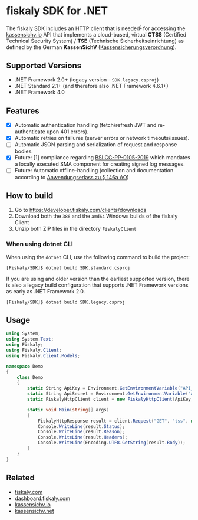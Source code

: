 # fiskaly SDK for .NET

The fiskaly SDK includes an HTTP client that is needed<sup>[1](#fn1)</sup> for accessing the [kassensichv.io](https://kassensichv.io) API that implements a cloud-based, virtual **CTSS** (Certified Technical Security System) / **TSE** (Technische Sicherheitseinrichtung) as defined by the German **KassenSichV** ([Kassen­sich­er­ungsver­ord­nung](https://www.bundesfinanzministerium.de/Content/DE/Downloads/Gesetze/2017-10-06-KassenSichV.pdf)).

## Supported Versions

* .NET Framework 2.0+ (legacy version - `SDK.legacy.csproj`)
* .NET Standard 2.1+ (and therefore also .NET Framework 4.6.1+)
* .NET Framework 4.0

## Features

- [X] Automatic authentication handling (fetch/refresh JWT and re-authenticate upon 401 errors).
- [X] Automatic retries on failures (server errors or network timeouts/issues).
- [ ] Automatic JSON parsing and serialization of request and response bodies.
- [X] Future: [<a name="fn1">1</a>] compliance regarding [BSI CC-PP-0105-2019](https://www.bsi.bund.de/SharedDocs/Downloads/DE/BSI/Zertifizierung/Reporte/ReportePP/pp0105b_pdf.pdf?__blob=publicationFile&v=7) which mandates a locally executed SMA component for creating signed log messages. 
- [ ] Future: Automatic offline-handling (collection and documentation according to [Anwendungserlass zu § 146a AO](https://www.bundesfinanzministerium.de/Content/DE/Downloads/BMF_Schreiben/Weitere_Steuerthemen/Abgabenordnung/AO-Anwendungserlass/2019-06-17-einfuehrung-paragraf-146a-AO-anwendungserlass-zu-paragraf-146a-AO.pdf?__blob=publicationFile&v=1))

## How to build

1. Go to https://developer.fiskaly.com/clients/downloads
2. Download both the `386` and the `amd64` Windows builds of the fiskaly Client
3. Unzip both ZIP files in the directory `FiskalyClient`

### When using dotnet CLI

When using the `dotnet` CLI, use the following command to build the project:

```
[Fiskaly/SDK]$ dotnet build SDK.standard.csproj
```

If you are using and older version than the earliest supported version, there is also a legacy build configuration that supports .NET Framework versions as early as .NET Framework 2.0.

```
[Fiskaly/SDK]$ dotnet build SDK.legacy.csproj
```

## Usage

```c#
using System;
using System.Text;
using Fiskaly;
using Fiskaly.Client;
using Fiskaly.Client.Models;

namespace Demo
{
    class Demo
    {
        static String ApiKey = Environment.GetEnvironmentVariable("API_KEY"); // create your own API key and secret at https://dashboard.fiskaly.com
        static String ApiSecret = Environment.GetEnvironmentVariable("API_SECRET");
        static FiskalyHttpClient client = new FiskalyHttpClient(ApiKey, ApiSecret, "https://kassensichv.io/api/v0");

        static void Main(string[] args)
        { 
            FiskalyHttpResponse result = client.Request("GET", "tss", null, null, null);
            Console.WriteLine(result.Status);
            Console.WriteLine(result.Reason);
            Console.WriteLine(result.Headers);
            Console.WriteLine(Encoding.UTF8.GetString(result.Body));
        }
    }
}
```

## Related

- [fiskaly.com](https://fiskaly.com)
- [dashboard.fiskaly.com](https://dashboard.fiskaly.com)
- [kassensichv.io](https://kassensichv.io)
- [kassensichv.net](https://kassensichv.net)

